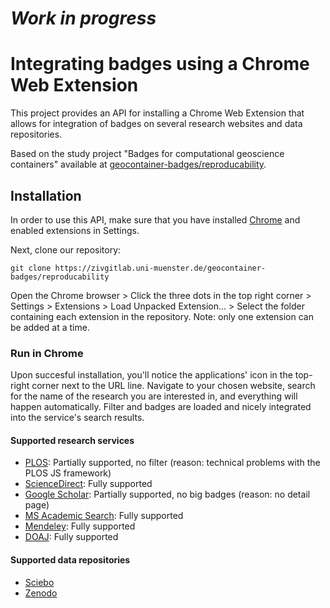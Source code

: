 # _Work in progress_
# Integrating badges using a Chrome Web Extension

This project provides an API for installing a Chrome Web Extension that allows for integration of badges on several research websites and data repositories.

Based on the study project "Badges for computational geoscience containers" available at [geocontainer-badges/reproducability](https://zivgitlab.uni-muenster.de/geocontainer-badges/reproducability).

## Installation

In order to use this API, make sure that you have installed [Chrome](https://www.google.com/chrome/) and enabled extensions in Settings.

Next, clone our repository:

`git clone https://zivgitlab.uni-muenster.de/geocontainer-badges/reproducability`

Open the Chrome browser > Click the three dots in the top right corner > Settings > Extensions > Load Unpacked Extension... > Select the folder containing each 
extension in the repository. Note: only one extension can be added at a time.

### Run in Chrome
Upon succesful installation, you'll notice the applications' icon in the top-right corner next to the URL line. Navigate to your chosen website, search for the name of the research
you are interested in, and everything will happen automatically. Filter and badges are loaded and nicely integrated into the service's search results.

#### Supported research services

* [PLOS](https://www.plos.org/): Partially supported, no filter (reason: technical problems with the PLOS JS framework)
* [ScienceDirect](http://www.sciencedirect.com/): Fully supported
* [Google Scholar](https://scholar.google.de/): Partially supported, no big badges (reason: no detail page)
* [MS Academic Search](https://academic.microsoft.com/): Fully supported
* [Mendeley](https://www.mendeley.com/): Fully supported
* [DOAJ](https://www.doaj.org): Fully supported

#### Supported data repositories

* [Sciebo](https://sciebo.de)
* [Zenodo](https://zenodo.org/)


